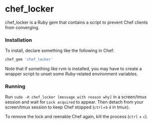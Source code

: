 # chef_locker

chef_locker is a Ruby gem that contains a script to prevent Chef clients from
converging.

### Installation
To install, declare something like the following in Chef:
```ruby
chef_gem 'chef_locker'
```

Note that if something like rvm is installed, you may have to create a wrapper
script to unset some Ruby-related environment variables.

### Running
Run `sudo -H chef_locker [message with reason why]` in a screen/tmux session and wait
for `Lock acquired` to appear. Then detach from your screen/tmux session to keep Chef
stopped (`ctrl`+`b` `d` in tmux).

To remove the lock and reenable Chef again, kill the process (`ctrl` + `c`).
